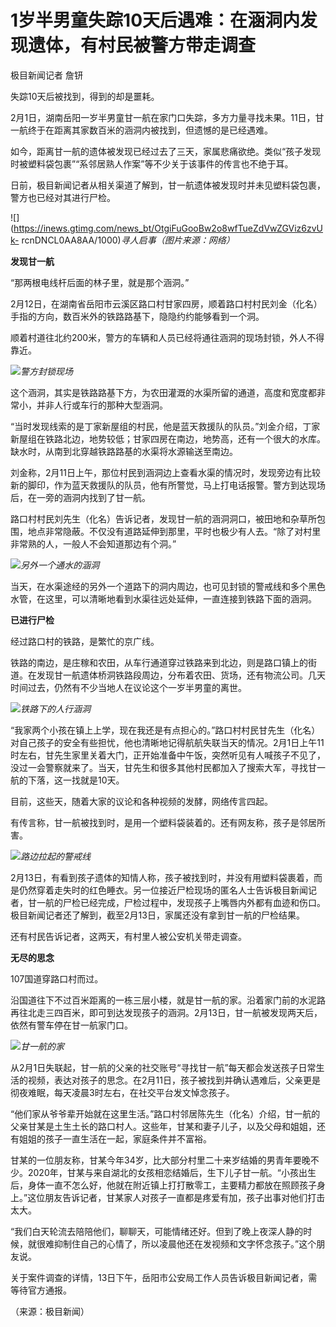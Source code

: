 # 1岁半男童失踪10天后遇难：在涵洞内发现遗体，有村民被警方带走调查

极目新闻记者 詹钘

失踪10天后被找到，得到的却是噩耗。

2月1日，湖南岳阳一岁半男童甘一航在家门口失踪，多方力量寻找未果。11日，甘一航终于在距离其家数百米的涵洞内被找到，但遗憾的是已经遇难。

如今，距离甘一航的遗体被发现已经过去了三天，家属悲痛欲绝。类似“孩子发现时被塑料袋包裹”“系邻居熟人作案”等不少关于该事件的传言也不绝于耳。

日前，极目新闻记者从相关渠道了解到，甘一航遗体被发现时并未见塑料袋包裹，警方也已经对其进行尸检。

![](https://inews.gtimg.com/news_bt/OtgiFuGooBw2o8wfTueZdVwZGViz6zvUk-
rcnDNCL0AA8AA/1000)_寻人启事（图片来源：网络）_

**发现甘一航**

“那两根电线杆后面的林子里，就是那个涵洞。”

2月12日，在湖南省岳阳市云溪区路口村甘家四房，顺着路口村村民刘金（化名）手指的方向，数百米外的铁路路基下，隐隐约约能够看到一个洞。

顺着村道往北约200米，警方的车辆和人员已经将通往涵洞的现场封锁，外人不得靠近。

![](https://inews.gtimg.com/newsapp_bt/0/15664421679/1000)_警方封锁现场_

这个涵洞，其实是铁路路基下方，为农田灌溉的水渠所留的通道，高度和宽度都非常小，并非人行或车行的那种大型涵洞。

“当时发现线索的是丁家新屋组的村民，他是蓝天救援队的队员。”刘金介绍，丁家新屋组在铁路北边，地势较低；甘家四房在南边，地势高，还有一个很大的水库。缺水时，从南到北穿越铁路路基的水渠将水源输送至南边。

刘金称，2月11日上午，那位村民到涵洞边上查看水渠的情况时，发现旁边有比较新的脚印，作为蓝天救援队的队员，他有所警觉，马上打电话报警。警方到达现场后，在一旁的涵洞内找到了甘一航。

路口村村民刘先生（化名）告诉记者，发现甘一航的涵洞洞口，被田地和杂草所包围，地点非常隐蔽。不仅没有道路延伸到那里，平时也极少有人去。“除了对村里非常熟的人，一般人不会知道那边有个洞。”

![](https://inews.gtimg.com/newsapp_bt/0/15664421681/1000)_另外一个通水的涵洞_

当天，在水渠途经的另外一个道路下的洞内周边，也可见封锁的警戒线和多个黑色水管，在这里，可以清晰地看到水渠往远处延伸，一直连接到铁路下面的涵洞。

**已进行尸检**

经过路口村的铁路，是繁忙的京广线。

铁路的南边，是庄稼和农田，从车行通道穿过铁路来到北边，则是路口镇上的街道。在发现甘一航遗体桥洞铁路段周边，分布着农田、货场，还有物流公司。几天时间过去，仍然有不少当地人在议论这个一岁半男童的离世。

![](https://inews.gtimg.com/newsapp_bt/0/15664421683/1000)_铁路下的人行涵洞_

“我家两个小孩在镇上上学，现在我还是有点担心的。”路口村村民甘先生（化名）对自己孩子的安全有些担忧，他也清晰地记得航航失联当天的情况。2月1日上午11时左右，甘先生家里关着大门，正开始准备中午饭，突然听见有人喊孩子不见了，没过一会警察就来了。当天，甘先生和很多其他村民都加入了搜索大军，寻找甘一航的下落，这一找就是10天。

目前，这些天，随着大家的议论和各种视频的发酵，网络传言四起。

有传言称，甘一航被找到时，是用一个塑料袋装着的。还有网友称，孩子是邻居所害。

![](https://inews.gtimg.com/newsapp_bt/0/15664421684/1000)_路边拉起的警戒线_

2月13日，有看到孩子遗体的知情人称，孩子被找到时，并没有用塑料袋裹着，而是仍然穿着走失时的红色睡衣。另一位接近尸检现场的匿名人士告诉极目新闻记者，甘一航的尸检已经完成，尸检过程中，发现孩子上嘴唇内外都有血迹和伤口。极目新闻记者还了解到，截至2月13日，家属还没有拿到甘一航的尸检结果。

还有村民告诉记者，这两天，有村里人被公安机关带走调查。

**无尽的思念**

107国道穿路口村而过。

沿国道往下不过百米距离的一栋三层小楼，就是甘一航的家。沿着家门前的水泥路再往北走三四百米，即可到达发现孩子的涵洞。2月13日，甘一航被发现两天后，依然有警车停在甘一航家门口。

![](https://inews.gtimg.com/newsapp_bt/0/15664421685/1000)_甘一航的家_

从2月1日失联起，甘一航的父亲的社交账号“寻找甘一航”每天都会发送孩子日常生活的视频，表达对孩子的思念。在2月11日，孩子被找到并确认遇难后，父亲更是彻夜难眠，每天凌晨3时左右，在社交平台发文悼念孩子。

“他们家从爷爷辈开始就在这里生活。”路口村邻居陈先生（化名）介绍，甘一航的父亲甘某是土生土长的路口村人。这些年，甘某和妻子儿子，以及父母和姐姐，还有姐姐的孩子一直生活在一起，家庭条件并不富裕。

甘某的一位朋友称，甘某今年34岁，比大部分村里二十来岁结婚的男青年要晚不少。2020年，甘某与来自湖北的女孩相恋结婚后，生下儿子甘一航。“小孩出生后，身体一直不怎么好，他就在附近镇上打打散零工，主要精力都放在照顾孩子身上。”这位朋友告诉记者，甘某家人对孩子一直都是疼爱有加，孩子出事对他们打击太大。

“我们白天轮流去陪陪他们，聊聊天，可能情绪还好。但到了晚上夜深人静的时候，就很难抑制住自己的心情了，所以凌晨他还在发视频和文字怀念孩子。”这个朋友说。

关于案件调查的详情，13日下午，岳阳市公安局工作人员告诉极目新闻记者，需等待官方通报。

（来源：极目新闻）

